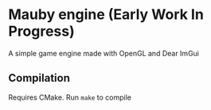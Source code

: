 # Mauby engine (Early Work In Progress)

A simple game engine made with OpenGL and Dear ImGui

## Compilation

Requires CMake. Run `make` to compile
